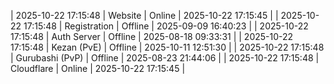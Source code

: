 | 2025-10-22 17:15:48 | Website | Online | 2025-10-22 17:15:45 |
| 2025-10-22 17:15:48 | Registration | Offline | 2025-09-09 16:40:23 |
| 2025-10-22 17:15:48 | Auth Server | Offline | 2025-08-18 09:33:31 |
| 2025-10-22 17:15:48 | Kezan (PvE) | Offline | 2025-10-11 12:51:30 |
| 2025-10-22 17:15:48 | Gurubashi (PvP) | Offline | 2025-08-23 21:44:06 |
| 2025-10-22 17:15:48 | Cloudflare | Online | 2025-10-22 17:15:45 |
